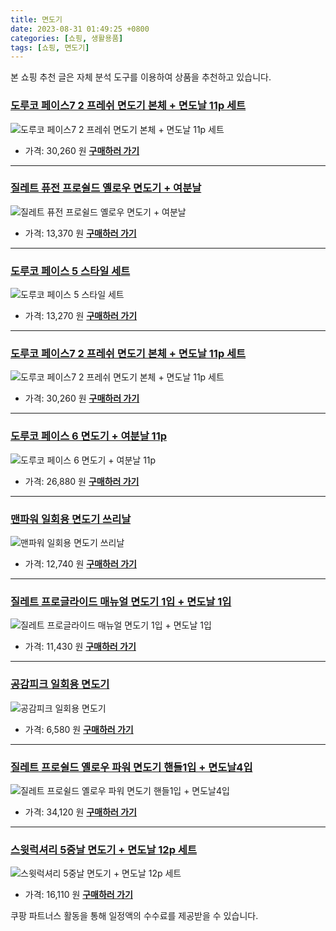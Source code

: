 ```yaml
---
title: 면도기
date: 2023-08-31 01:49:25 +0800
categories: [쇼핑, 생활용품]
tags: [쇼핑, 면도기]
---
```

본 쇼핑 추천 글은 자체 분석 도구를 이용하여 상품을 추천하고 있습니다.
### [도루코 페이스7 2 프레쉬 면도기 본체 + 면도날 11p 세트](https://link.coupang.com/re/AFFSDP?lptag=AF1030537&pageKey=6353122104&itemId=13376407915&vendorItemId=5415895860&traceid=V0-153-0c023bac93825498&requestid=20230907014925596146069917&token=31850B%7CGM)
![도루코 페이스7 2 프레쉬 면도기 본체 + 면도날 11p 세트](https://ads-partners.coupang.com/image1/jhxGts9tCSpveMgajmqv0k4uQKKInj9kGfK8hNO27EhGhpsc6KBAHpB28EAZTbndh5YSTSWNL07gJtV-6HqletQ_VNH-BAMtbtItE1lhgm9_Q1VrZeNx0DobmvRdVZze55ASPAzYeUPOd6XY4XVVdLwPHulo6UaAh6URlHOlpnFWhAdOKarw14GZnlp5LAXQJr4_uwkaMTqm_FkTX5Fu2D6V5Cdk7tS2AAZuvCYx9o1UZ0_K-d5_1rDAgnFUEEGmvNQHEtS60KOD9kf3RyI=)
- 가격: 30,260 원
[**구매하러 가기**](https://link.coupang.com/re/AFFSDP?lptag=AF1030537&pageKey=6353122104&itemId=13376407915&vendorItemId=5415895860&traceid=V0-153-0c023bac93825498&requestid=20230907014925596146069917&token=31850B%7CGM)
---
### [질레트 퓨전 프로쉴드 옐로우 면도기 + 여분날](https://link.coupang.com/re/AFFSDP?lptag=AF1030537&pageKey=6173306276&itemId=12065082902&vendorItemId=79337140325&traceid=V0-153-7d20a38c8b7babe4&requestid=20230907014925596146069917&token=31850B%7CGM)
![질레트 퓨전 프로쉴드 옐로우 면도기 + 여분날](https://ads-partners.coupang.com/image1/YlBO2ut1t8TuV7hTYtyRQNtLgo79Syzm1qe009edsgRfoAgYIXnT5vkCgDPaidf3GYx3hkZPYXKZeYD1ZwN88B6CUgOu2SjHOM9di3v2kOkGewp_owEd0b-cKfXOQbdptCWP-k3o8GjFQckEOzOSEg69jYFXmFK5baGxEOjvdZO3GcS8v0El14glVpXX11loEpIqlHvvinrnMGHkBc8xTnzvEfY3KZoChLN8TFhLhLHwfL3w0gurVQokx8iJ-072Wj5n5kddkJ_iLkUCI89h4YY=)
- 가격: 13,370 원
[**구매하러 가기**](https://link.coupang.com/re/AFFSDP?lptag=AF1030537&pageKey=6173306276&itemId=12065082902&vendorItemId=79337140325&traceid=V0-153-7d20a38c8b7babe4&requestid=20230907014925596146069917&token=31850B%7CGM)
---
### [도루코 페이스 5 스타일 세트](https://link.coupang.com/re/AFFSDP?lptag=AF1030537&pageKey=6902060497&itemId=16603856484&vendorItemId=83788738489&traceid=V0-153-f18b5c76633b38d2&requestid=20230907014925596146069917&token=31850B%7CGM)
![도루코 페이스 5 스타일 세트](https://ads-partners.coupang.com/image1/QCFoo0rYRMTEuXlEQJ87xl1W79zRD7CTzm_zsqiu4uSQCduw30QdGK4oXv3docAHw_M1Z3k__lAS--7g2yA3QJX_XrJptWEl0f0Tjsz_etWLclw4LPh1_YlmNJsaj9d2kakWmUsIq0QIUSlH7eQppoerxwTuH8ExkG7nMYutTvdMLU90evyzlmDzkm0d4ystyFslMtIMlzuxiOjpbk4i5PR5iKQtUIy9p-xmZHaKVQ74fXwKdMZ6kzwIytwt_vPYtPU6vasD7Cj2eYQEmPOu)
- 가격: 13,270 원
[**구매하러 가기**](https://link.coupang.com/re/AFFSDP?lptag=AF1030537&pageKey=6902060497&itemId=16603856484&vendorItemId=83788738489&traceid=V0-153-f18b5c76633b38d2&requestid=20230907014925596146069917&token=31850B%7CGM)
---
### [도루코 페이스7 2 프레쉬 면도기 본체 + 면도날 11p 세트](https://link.coupang.com/re/AFFSDP?lptag=AF1030537&pageKey=2175742611&itemId=3702339436&vendorItemId=71687623373&traceid=V0-153-a5356c945639ba23&requestid=20230907014925596146069917&token=31850B%7CGM)
![도루코 페이스7 2 프레쉬 면도기 본체 + 면도날 11p 세트](https://ads-partners.coupang.com/image1/ZQAaq61e7egqmpUVZdpmkaHtvgDQhZGoOHOFkyRnct2cUJdhW9DukI3twZECZpbp5hKQxprI3igzorlQEtOxN6Kor9ZxmFE_eugxYJK0ZmfQ19VseLIe62jzKBohJv7OVXjfMIU26-VZI4AHfZCDU7NOZ7b_mqZWxwjnIEp0tQFmEjzWcTJusIN1CHErCs_I8J7vOvkGUQ-_3XqRbPweW-AhJpOUPzQitwg4_guTDqc2hwkv-NbF6ocZok-sFFrUrEHAM2aoJ8s-vTz4-YbEuw==)
- 가격: 30,260 원
[**구매하러 가기**](https://link.coupang.com/re/AFFSDP?lptag=AF1030537&pageKey=2175742611&itemId=3702339436&vendorItemId=71687623373&traceid=V0-153-a5356c945639ba23&requestid=20230907014925596146069917&token=31850B%7CGM)
---
### [도루코 페이스 6 면도기 + 여분날 11p](https://link.coupang.com/re/AFFSDP?lptag=AF1030537&pageKey=4946894415&itemId=6527541601&vendorItemId=71311918479&traceid=V0-153-1d2d31326cfcc7f6&requestid=20230907014925596146069917&token=31850B%7CGM)
![도루코 페이스 6 면도기 + 여분날 11p](https://ads-partners.coupang.com/image1/t3jQEeEupHyFBTFit27AI23NuGmHA28eHo5Rp2kJfolYu_ByI6LKk42XxNX65_zH1tY8tH9aORWxXTymqSTQQv0Ind9kMvZwR84dzXqbXODv67omHTVpVxalOmPyYGm8G0URDnsLM6940NMbp8G6Yb7bnne-fbUOHLb1ThSD_dJzhtwjGWmlLx7gyKCnOYfUcv6MStTAEPf9kbNr5h0rfimmeWu7pyT3HHCncdkdT_UgpVh2o9oTl9xGUVe3L3vEGCqb6HIj-cwVirTShlgy4Q==)
- 가격: 26,880 원
[**구매하러 가기**](https://link.coupang.com/re/AFFSDP?lptag=AF1030537&pageKey=4946894415&itemId=6527541601&vendorItemId=71311918479&traceid=V0-153-1d2d31326cfcc7f6&requestid=20230907014925596146069917&token=31850B%7CGM)
---
### [맨파워 일회용 면도기 쓰리날](https://link.coupang.com/re/AFFSDP?lptag=AF1030537&pageKey=1200797683&itemId=2185634950&vendorItemId=74281522085&traceid=V0-153-ff28de7c3d64a323&requestid=20230907014925596146069917&token=31850B%7CGM)
![맨파워 일회용 면도기 쓰리날](https://ads-partners.coupang.com/image1/NhHVxZh6LUkZfwQrNgmrBuLDgtz7hDQU47Kqw6ucl1_PmHhf7IOhZSvIWkDlRfbb6jHxcMUjP7Sx20ffXPjVWyIDf7cZRbuEZ6vTvdQHatZgTXbF578_SKwrGW5HsrhBhIYvHOeR5_LXOl_JUKTEXxG1vn0DgQL5wFTF1lz85uIcgKw_7UDuJpng1GKi9nGtXFIylaP-iwhcYZwc5lexoy7TnXO-BAG7DGc9WjrrflWqLj3z4_oZW4uxBkdbYClhyjxcCa80RqUJrU3qPAvVHS4=)
- 가격: 12,740 원
[**구매하러 가기**](https://link.coupang.com/re/AFFSDP?lptag=AF1030537&pageKey=1200797683&itemId=2185634950&vendorItemId=74281522085&traceid=V0-153-ff28de7c3d64a323&requestid=20230907014925596146069917&token=31850B%7CGM)
---
### [질레트 프로글라이드 매뉴얼 면도기 1입 + 면도날 1입](https://link.coupang.com/re/AFFSDP?lptag=AF1030537&pageKey=6174342419&itemId=12074789705&vendorItemId=79346755280&traceid=V0-153-1731895111c513da&requestid=20230907014925596146069917&token=31850B%7CGM)
![질레트 프로글라이드 매뉴얼 면도기 1입 + 면도날 1입](https://ads-partners.coupang.com/image1/hWdRdyLlgiRsUbzmhdJyvFvb7ayQb0kRZN4fwlfJOKXSLDD4Hi8OjwnTUZAJtB4xa4Gv5HkIrQfqwzp_fAFkXzkg7obIidakMA_b6iBrG9V5iKdENwPtSjbPcF-4pP82PDFlevC9u1TtaULOjGre-dEC3uRYFDYsyjnqWTQ6CjRo3kmiPXxRCuOF73WNEiJRaTzgiYwvKMI_iaMQXGSG1BGiN9zx0uEG0eW0aOa0EdtLNuYwMr5frKj6scz2tzzbbf6xEcVYA7fJb1RFVpXp)
- 가격: 11,430 원
[**구매하러 가기**](https://link.coupang.com/re/AFFSDP?lptag=AF1030537&pageKey=6174342419&itemId=12074789705&vendorItemId=79346755280&traceid=V0-153-1731895111c513da&requestid=20230907014925596146069917&token=31850B%7CGM)
---
### [공감피크 일회용 면도기](https://link.coupang.com/re/AFFSDP?lptag=AF1030537&pageKey=6988776610&itemId=17097916634&vendorItemId=84271760676&traceid=V0-153-ef6b8c52dbbeac6c&requestid=20230907014925596146069917&token=31850B%7CGM)
![공감피크 일회용 면도기](https://ads-partners.coupang.com/image1/DqgsDnFuwtwwsJniDuQc81Xqas3xleo-PNTEI3I_dKVFjRBsJQ48eFJg9eZl40vMUEzQXykIKOtKjOGHCm5_k2glb8gbonRRMIt60KI4d_9kn-RGUj-tLFzOlhwUMbPbQ2Xhv4pUkg6zr5ZU0SnqBVWAG6hdtlAsUX2eSPwYAmYW2xYBo0M4Kolqsfje6piRk6G6k4ARDfKTSrTD4hPDn_3elXjK7YXmPILN8K8tygo_S0WMZlVqp6JQCDZ900pGLT82llO_yK79)
- 가격: 6,580 원
[**구매하러 가기**](https://link.coupang.com/re/AFFSDP?lptag=AF1030537&pageKey=6988776610&itemId=17097916634&vendorItemId=84271760676&traceid=V0-153-ef6b8c52dbbeac6c&requestid=20230907014925596146069917&token=31850B%7CGM)
---
### [질레트 프로쉴드 옐로우 파워 면도기 핸들1입 + 면도날4입](https://link.coupang.com/re/AFFSDP?lptag=AF1030537&pageKey=6398747829&itemId=13674074386&vendorItemId=80926040637&traceid=V0-153-297c05ca6e12c37a&requestid=20230907014925596146069917&token=31850B%7CGM)
![질레트 프로쉴드 옐로우 파워 면도기 핸들1입 + 면도날4입](https://ads-partners.coupang.com/image1/ducDmd7ziqPZX52XdlwR2FgUe5gsaxwFcQ7LanTMGWDMzmuRb99CLVjoCrNqiQcRi2ldog3j-UvQPSzauTXagQVSxw2rjMDxN0Hh5Q_ddtxxZJKZd4Vh-rnzrWT9Nz6o5OnU8JqNwl6rNB0SeI8oNScrZFZ8rTrGbWXKRWTPvLZec6cA93wFOsZ-TAxynbFm1A13lOwlfHP1OC72jpbj_uJm4BvyPgrcst5EV2X0Gc_KW8vS152OG36jQAR1SOPTBeXwutDm4IpLsPN1BiWQbM_C)
- 가격: 34,120 원
[**구매하러 가기**](https://link.coupang.com/re/AFFSDP?lptag=AF1030537&pageKey=6398747829&itemId=13674074386&vendorItemId=80926040637&traceid=V0-153-297c05ca6e12c37a&requestid=20230907014925596146069917&token=31850B%7CGM)
---
### [스윗럭셔리 5중날 면도기 + 면도날 12p 세트](https://link.coupang.com/re/AFFSDP?lptag=AF1030537&pageKey=6884813668&itemId=16510454593&vendorItemId=83697803919&traceid=V0-153-58c2028e621c29c3&requestid=20230907014925596146069917&token=31850B%7CGM)
![스윗럭셔리 5중날 면도기 + 면도날 12p 세트](https://ads-partners.coupang.com/image1/T6q-C7T9aFi0l5DQTzoPbVZHU5ob0vN4FaMh7j3MSwJgBMhsStGooSRSaAnKVX8Xd3GdaHjsoWMGtTusNzCbrBFFcQgsAaWPc-q9D6VBLQ5veuwZWWYROy62bkbCuk4rLYHgPgmhMiCm0csd9nxiuymW3ifTLfl-RxPy5enmu-34g4UY5RMmKE8z2TWwGLOdcIV-iKzbbq28D5ERlApmu9FAp2T3eCOE1k_doTuzxROy2P-v63Ox86zPPk77Jl9LgAQ3t_kVOE6gFzrWG_4bkHY=)
- 가격: 16,110 원
[**구매하러 가기**](https://link.coupang.com/re/AFFSDP?lptag=AF1030537&pageKey=6884813668&itemId=16510454593&vendorItemId=83697803919&traceid=V0-153-58c2028e621c29c3&requestid=20230907014925596146069917&token=31850B%7CGM)


쿠팡 파트너스 활동을 통해 일정액의 수수료를 제공받을 수 있습니다.
